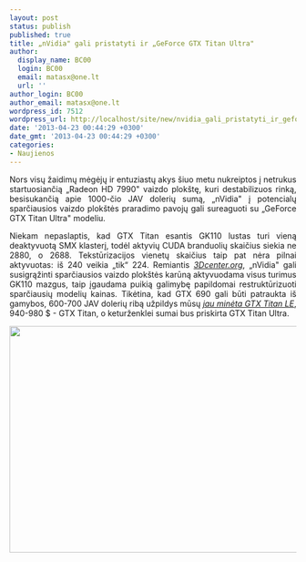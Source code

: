 ```yaml
---
layout: post
status: publish
published: true
title: „nVidia" gali pristatyti ir „GeForce GTX Titan Ultra"
author:
  display_name: BC00
  login: BC00
  email: matasx@one.lt
  url: ''
author_login: BC00
author_email: matasx@one.lt
wordpress_id: 7512
wordpress_url: http://localhost/site/new/nvidia_gali_pristatyti_ir_geforce_gtx_titan_ultra/
date: '2013-04-23 00:44:29 +0300'
date_gmt: '2013-04-23 00:44:29 +0300'
categories:
- Naujienos
---
```

<p style="text-align: justify;">
	Nors visų žaidimų mėgėjų ir entuziastų akys &scaron;iuo metu nukreiptos į netrukus startuosiančią &bdquo;Radeon HD 7990&quot; vaizdo plok&scaron;tę, kuri destabilizuos rinką, besisukančią apie 1000-čio JAV dolerių sumą, &bdquo;nVidia&quot; į potencialų sparčiausios vaizdo plok&scaron;tės praradimo pavojų gali sureaguoti su &bdquo;GeForce GTX Titan Ultra&quot; modeliu.</p>
<p style="text-align: justify;">
	Niekam nepaslaptis, kad GTX Titan esantis GK110 lustas turi vieną deaktyvuotą SMX klasterį, todėl aktyvių CUDA branduolių skaičius siekia ne 2880, o 2688. Tekstūrizacijos vienetų skaičius taip pat nėra pilnai aktyvuotas: i&scaron; 240 veikia &bdquo;tik&ldquo; 224. Remiantis <a href="http://www.3dcenter.org/artikel/wie-eine-geforce-gtx-titan-ii-aussehen-koennte"><em>3Dcenter.org</em></a>, &bdquo;nVidia&quot; gali susigrąžinti sparčiausios vaizdo plok&scaron;tės karūną aktyvuodama visus turimus GK110 mazgus, taip įgaudama puikią galimybę papildomai restruktūrizuoti sparčiausių modelių kainas. Tikėtina, kad GTX 690 gali būti patraukta i&scaron; gamybos, 600-700 JAV dolerių ribą užpildys mūsų <a href="http://www.technews.lt/tekstas/nvidia_ruosia_pigesni_gk110_grafini_lusta_turinti_grafini_spartintuva.html;;"><em>jau minėta GTX Titan LE</em></a>, 940-980 $ - GTX Titan, o keturženklei sumai bus priskirta GTX Titan Ultra.</p>
<p>
	<a href="http://technews.lt/userfiles/titanpic.jpg"><img alt="" src="http://technews.lt/userfiles/titanpic.jpg" style="width: 520px; height: 398px;" /></a></p>
